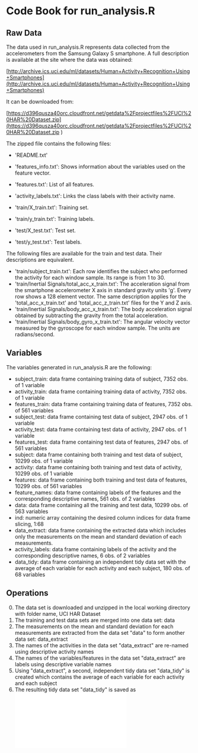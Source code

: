 # Code Book for run_analysis.R
## Raw Data
The data used in run_analysis.R represents data collected from the accelerometers from the Samsung Galaxy S smartphone. A full description is available at the site where the data was obtained: 

[http://archive.ics.uci.edu/ml/datasets/Human+Activity+Recognition+Using+Smartphones](http://archive.ics.uci.edu/ml/datasets/Human+Activity+Recognition+Using+Smartphones)

It can be downloaded from: 

[https://d396qusza40orc.cloudfront.net/getdata%2Fprojectfiles%2FUCI%20HAR%20Dataset.zip](https://d396qusza40orc.cloudfront.net/getdata%2Fprojectfiles%2FUCI%20HAR%20Dataset.zip )

The zipped file contains the following files:

* 'README.txt'
* 'features_info.txt': Shows information about the variables used on the feature vector.
* 'features.txt': List of all features.
* 'activity_labels.txt': Links the class labels with their activity name.
* 'train/X_train.txt': Training set.
* 'train/y_train.txt': Training labels.

* 'test/X_test.txt': Test set.
* 'test/y_test.txt': Test labels.

The following files are available for the train and test data. Their descriptions are equivalent. 
* 'train/subject_train.txt': Each row identifies the subject who performed the activity for each window sample. Its range is from 1 to 30. 
* 'train/Inertial Signals/total_acc_x_train.txt': The acceleration signal from the smartphone accelerometer X axis in standard gravity units 'g'. Every row shows a 128 element vector. The same description applies for the 'total_acc_x_train.txt' and 'total_acc_z_train.txt' files for the Y and Z axis. 
* 'train/Inertial Signals/body_acc_x_train.txt': The body acceleration signal obtained by subtracting the gravity from the total acceleration.
* 'train/Inertial Signals/body_gyro_x_train.txt': The angular velocity vector measured by the gyroscope for each window sample. The units are radians/second.


## Variables 
The variables generated in run_analysis.R are the following:

* subject_train: data frame containing training data of subject, 7352 obs. of 1 variable
* activity_train: data frame containing training data of activity, 7352 obs. of 1 variable
* features_train: data frame containing training data of features, 7352 obs. of 561 variables
* subject_test: data frame containing test data of subject, 2947 obs. of 1 variable
* activity_test: data frame containing test data of activity, 2947 obs. of 1 variable
* features_test: data frame containing test data of features, 2947 obs. of 561 variables
* subject: data frame containing both training and test data of subject, 10299 obs. of 1 variable
* activity: data frame containing both training and test data of activity, 10299 obs. of 1 variable
* features: data frame containing both training and test data of features, 10299 obs. of 561 variables
* feature_names: data frame containing labels of the features and the corresponding descriptive names, 561 obs. of 2 variables
* data: data frame containing all the training and test data, 10299 obs. of 563 variables
* ind: numeric array containing the desired column indices for data frame slicing, 1:68
* data_extract: data frame containing the extracted data which includes only the measurements on the mean and standard deviation of each measurements.
* activity_labels: data frame containing labels of the activity and the corresponding descriptive names, 6 obs. of 2 variables
* data_tidy: data frame containing an independent tidy data set with the average of each variable for each activity and each subject, 180 obs. of 68 variables


## Operations
0. The data set is downloaded and unzipped in the local working directory with folder name, UCI HAR Dataset
1. The training and test data sets are merged into one data set: data
2. The measurements on the mean and standard deviation for each measurements are extracted from the data set "data" to form another data set: data_extract
3. The names of the activities in the data set "data_extract" are re-named using descriptive activity names
4. The names of the variables/features in the data set "data_extract" are labels using descriptive variable names
5. Using "data_extract", a second, independent tidy data set "data_tidy" is created which contains the average of each variable for each activity and each subject
6. The resulting tidy data set "data_tidy" is saved as ![data_tidy.txt](data_tidy.txt) 



